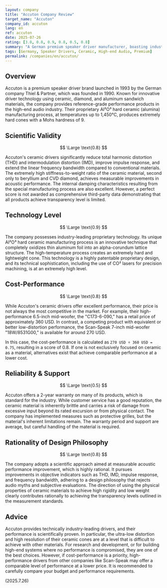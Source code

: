 ```yaml
---
layout: company
title: "Accuton Company Review"
target_name: "Accuton"
company_id: accuton
lang: en
ref: accuton
date: 2025-07-26
rating: [3.8, 0.8, 0.9, 0.8, 0.5, 0.8]
summary: "A German premium speaker driver manufacturer, boasting industry-leading technology with its ceramic cones. However, its cost-performance is not necessarily top-tier when compared to high-performance drivers made from other materials."
tags: [Germany, Speaker Drivers, Ceramic, High-end Audio, Premium]
permalink: /companies/en/accuton/
---
```


## Overview

Accuton is a premium speaker driver brand launched in 1993 by the German company Thiel & Partner, which was founded in 1990. Known for innovative driver technology using ceramic, diamond, and aluminum sandwich materials, the company provides reference-grade performance products in the high-end audio industry. Their proprietary Al²O³ hard ceramic (alumina) manufacturing process, at temperatures up to 1,450°C, produces extremely hard cones with a Mohs hardness of 9.

## Scientific Validity

$$ \Large \text{0.8} $$

Accuton's ceramic drivers significantly reduce total harmonic distortion (THD) and intermodulation distortion (IMD), improve impulse response, and extend the linear frequency bandwidth compared to conventional materials. The extremely high stiffness-to-weight ratio of the ceramic material, second only to beryllium and CVD diamond, achieves measurable improvements in acoustic performance. The internal damping characteristics resulting from the special manufacturing process are also excellent. However, a perfect score is not awarded as comprehensive third-party data demonstrating that all products achieve transparency level is limited.

## Technology Level

$$ \Large \text{0.9} $$

The company possesses industry-leading proprietary technology. Its unique Al²O³ hard ceramic manufacturing process is an innovative technique that completely oxidizes thin aluminum foil into an alpha-corundum lattice structure. The high-temperature process creates an extremely hard and lightweight cone. This technology is a highly patentable proprietary design, and its technical sophistication, including the use of CO² lasers for precision machining, is at an extremely high level.

## Cost-Performance

$$ \Large \text{0.8} $$

While Accuton's ceramic drivers offer excellent performance, their price is not always the most competitive in the market. For example, their high-performance 6.5-inch mid-woofer, the "C173-6-090," has a retail price of approximately 360 USD. In contrast, a competing product with equivalent or better low-distortion performance, the Scan-Speak 7-inch mid-woofer "18W/8531G00," is available for around 270 USD.

In this case, the cost-performance is calculated as `270 USD ÷ 360 USD = 0.75`, resulting in a score of 0.8. If one is not exclusively focused on ceramic as a material, alternatives exist that achieve comparable performance at a lower cost.

## Reliability & Support

$$ \Large \text{0.5} $$

Accuton offers a 2-year warranty on many of its products, which is standard for the industry. While customer service has a good reputation, the ceramic material is inherently brittle and carries a risk of damage from excessive input beyond its rated excursion or from physical contact. The company has implemented measures such as protective grilles, but the material's inherent limitations remain. The warranty period and support are average, but careful handling of the material is required.

## Rationality of Design Philosophy

$$ \Large \text{0.8} $$

The company adopts a scientific approach aimed at measurable acoustic performance improvement, which is highly rational. It pursues improvements in objective indicators such as THD, IMD, impulse response, and frequency bandwidth, adhering to a design philosophy that rejects audio myths and subjective evaluations. The direction of using the physical properties of ceramic materials to achieve high rigidity and low weight clearly contributes rationally to achieving the transparency levels outlined in the measurement standards.

## Advice

Accuton provides technically industry-leading drivers, and their performance is scientifically proven. In particular, the ultra-low distortion and high resolution of their ceramic cones are at a level that is difficult to achieve with other materials. For research and development, or for building high-end systems where no performance is compromised, they are one of the best choices. However, if cost-performance is a priority, high-performance drivers from other companies like Scan-Speak may offer a comparable level of performance at a lower price. It is recommended to carefully compare your budget and performance requirements.

(2025.7.26)
